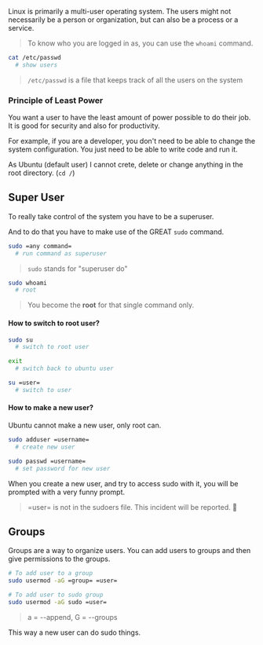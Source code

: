 Linux is primarily a multi-user operating system. The users might not necessarily be a person or organization, but can also be a process or a service.

> To know who you are logged in as, you can use the `whoami` command.

```bash
cat /etc/passwd
  # show users
```

> `/etc/passwd` is a file that keeps track of all the users on the system

### Principle of Least Power

You want a user to have the least amount of power possible to do their job. It is good for security and also for productivity.

For example, if you are a developer, you don't need to be able to change the system configuration. You just need to be able to write code and run it.

As Ubuntu (default user) I cannot crete, delete or change anything in the root directory. (`cd /`)

## Super User

To really take control of the system you have to be a superuser.

And to do that you have to make use of the GREAT `sudo` command.

```bash
sudo =any command=
  # run command as superuser
```

> `sudo` stands for "superuser do"

```bash
sudo whoami
  # root
```

> You become the **root** for that single command only.

#### How to switch to root user?

```bash
sudo su
  # switch to root user

exit
  # switch back to ubuntu user

su =user=
  # switch to user
```

#### How to make a new user?

Ubuntu cannot make a new user, only root can.

```bash
sudo adduser =username=
  # create new user

sudo passwd =username=
  # set password for new user
```

When you create a new user, and try to access sudo with it, you will be prompted with a very funny prompt.

> =user= is not in the sudoers file. This incident will be reported. 🤣

## Groups

Groups are a way to organize users. You can add users to groups and then give permissions to the groups.

```bash
# To add user to a group
sudo usermod -aG =group= =user=

# To add user to sudo group
sudo usermod -aG sudo =user=
```

> a = --append, G = --groups

This way a new user can do sudo things.
